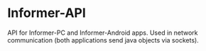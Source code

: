 # Informer-API
API for Informer-PC and Informer-Android apps. Used in network communication (both applications send java objects via sockets).
